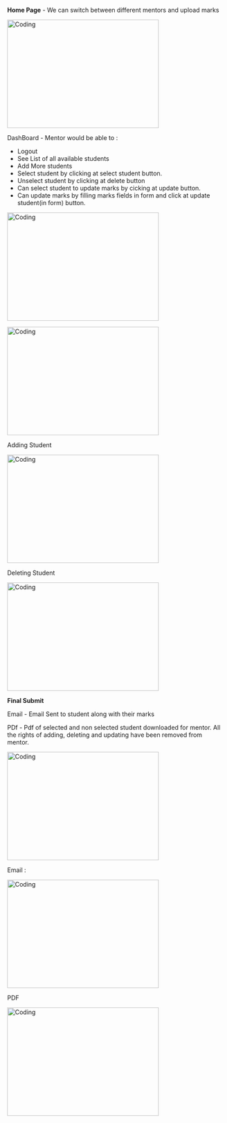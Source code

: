 **Home Page** - We can switch between different mentors and upload marks

<img align="center" alt="Coding" src="https://i.ibb.co/JBGfKkF/home.png" width="350" height="250" /><br>

DashBoard - Mentor would be able to :

- Logout
- See List of all available students
- Add More students
- Select student by clicking at select student button.
- Unselect student by clicking at delete button
- Can select student to update marks by cicking at update button.
- Can update marks by filling marks fields in form and click at update student(in form) button.

<img align="center" alt="Coding" src="https://i.ibb.co/Xz88CPJ/d1.png" width="350" height="250" /><br>

<img align="center" alt="Coding" src="https://i.ibb.co/D93Q1N6/d2.png" width="350" height="250" /><br>

Adding Student

<img align="center" alt="Coding" src="https://i.ibb.co/R4zsfCr/adding.png" width="350" height="250" /><br>

Deleting Student

<img align="center" alt="Coding" src="https://i.ibb.co/s3k837Q/deleting.png" width="350" height="250" /><br>

**Final Submit**

Email - Email Sent to student along with their marks

PDf - Pdf of selected and non selected student downloaded for mentor. All the rights of adding, deleting and updating have been removed from mentor.

<img align="center" alt="Coding" src="https://i.ibb.co/dg1CZsf/final-Submit.png" width="350" height="250" /><br>

Email :

<img align="center" alt="Coding" src="https://i.ibb.co/CQmK3x0/email.png" width="350" height="250" /><br>

PDF

<img align="center" alt="Coding" src="https://i.ibb.co/8ckgW4J/pdf.png" width="350" height="250" /><br>

